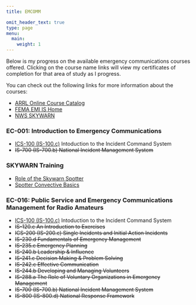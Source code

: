 ```yaml
---
title: EMCOMM

omit_header_text: true
type: page
menu:
  main:
    weight: 1
---
```

Below is my progress on the available emergency communications courses offered. Clicking on the
course name links will view my certificates of completion for that area of study as I progress.

You can check out the following links for more information about the courses:

* [ARRL Online Course Catalog](http://www.arrl.org/online-course-catalog)
* [FEMA EMI IS Home](https://training.fema.gov/is/)
* [NWS SKYWARN](https://www.weather.gov/SKYWARN)

### EC-001: Introduction to Emergency Communications

* [ICS-100 (IS-100.c)](/certs/IS-100.C_certificate.pdf) Intoduction to the Incident Command System
* ~~IS-700 (IS-700.b) National Incident Management System~~

### SKYWARN Training

* [Role of the Skywarn Spotter](/certs/RoleSkywarnSpotter.pdf)
* [Spotter Convective Basics](/certs/SkywarnSpotterConvectiveBasics.pdf)

### EC-016: Public Service and Emergency Communications Management for Radio Amateurs

* [ICS-100 (IS-100.c)](/certs/IS-100.C_certificate.pdf) Intoduction to the Incident Command System
* ~~IS-120.c An Introduction to Exercises~~
* ~~ICS-200 (IS-200.c) Single Incidents and Initial Action Incidents~~
* ~~IS-230.d Fundamentals of Emergency Management~~
* ~~IS-235.c Emergency Planning~~
* ~~IS-240.b Leadership & Influence~~
* ~~IS-241.c Decision Making & Problem Solving~~
* ~~IS-242.c Effective Communication~~
* ~~IS-244.b Developing and Managing Volunteers~~
* ~~IS-288.a The Role of Voluntary Organizations in Emergency Management~~
* ~~IS-700 (IS-700.b) National Incident Management System~~
* ~~IS-800 (IS-800.d) National Response Framework~~
